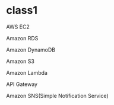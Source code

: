 # class1

AWS EC2

Amazon RDS


Amazon DynamoDB

Amazon S3


Amazon Lambda


API Gateway

Amazon SNS(Simple Notification Service)



